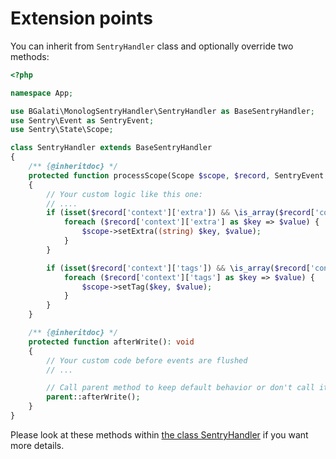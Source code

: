 # Extension points

You can inherit from `SentryHandler` class and optionally override two methods:

```php
<?php

namespace App;

use BGalati\MonologSentryHandler\SentryHandler as BaseSentryHandler;
use Sentry\Event as SentryEvent;
use Sentry\State\Scope;

class SentryHandler extends BaseSentryHandler
{
    /** {@inheritdoc} */
    protected function processScope(Scope $scope, $record, SentryEvent $sentryEvent): void
    {
        // Your custom logic like this one:
        // ....
        if (isset($record['context']['extra']) && \is_array($record['context']['extra'])) {
            foreach ($record['context']['extra'] as $key => $value) {
                $scope->setExtra((string) $key, $value);
            }
        }

        if (isset($record['context']['tags']) && \is_array($record['context']['tags'])) {
            foreach ($record['context']['tags'] as $key => $value) {
                $scope->setTag($key, $value);
            }
        }
    }

    /** {@inheritdoc} */
    protected function afterWrite(): void
    {
        // Your custom code before events are flushed
        // ...

        // Call parent method to keep default behavior or don't call it if you don't need it
        parent::afterWrite();
    }
}
```

Please look at these methods within [the class SentryHandler](../src/SentryHandler.php) if you want more details.
